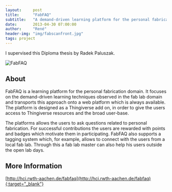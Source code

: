 ```yaml
---
layout:     post
title:      "FabFAQ"
subtitle:   "A demand-driven learning platform for the personal fabrication domain"
date:       2013-04-30 07:00:00
author:     "René"
header-img: "img/fabscanfront.jpg"
tags: project
---
```

I supervised this Diploma thesis by Radek Paluszak.

![FabFAQ](http://hci.rwth-aachen.de/img/wiki_up/FabFAQ.png)

## About

FabFAQ is a learning platform for the personal fabrication domain. It focuses on the demand-driven learning techniques observed in the fab lab domain and transports this approach onto a web platform which is always available. The platform is designed as a Thingiverse add on, in order to give the users access to Thingiverse resources and the broad user-base.

The platforms allows the users to ask questions related to personal fabrication. For successful contributions the users are rewarded with points and badges which motivate them in participating. FabFAQ also supports a tagging system which, for example, allows to connect with the users from a local fab lab. Through this a fab lab master can also help his users outside the open lab days.

## More Information
[http://hci.rwth-aachen.de/fabfaq](http://hci.rwth-aachen.de/fabfaq){:target="_blank"}
